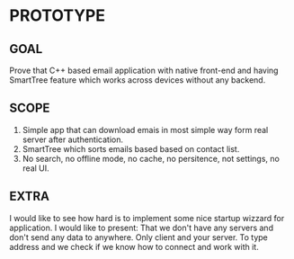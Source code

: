 
# PROTOTYPE

## GOAL
Prove that C++ based email application with native front-end and having SmartTree feature which works across devices without any backend.

## SCOPE

1. Simple app that can download emais in most simple way form real server after authentication.
2. SmartTree which sorts emails based based on contact list.
3. No search, no offline mode, no cache, no persitence, not settings, no real UI.


## EXTRA

I would like to see how hard is to implement some nice startup wizzard for application.
I would like to present:
That we don't have any servers and don't send any data to anywhere. Only client and your server.
To type address and we check if we know how to connect and work with it.


